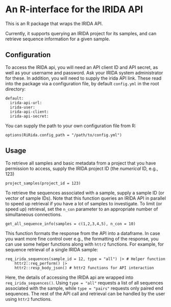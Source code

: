 # An R-interface for the IRIDA API 

This is an R package that wraps the IRIDA API. 

Currently, it supports querying an IRIDA project for its samples, and 
can retrieve sequence information for a given sample. 

## Configuration 

To access the IRIDA api, you will need an API client ID and API secret, as 
well as your username and password. Ask your IRIDA system administrator for 
these. In addition, you will need to supply the irida API link. These read into 
the package via a configuration file, by default `config.yml` in the root 
directory: 

```{yaml}
default:
  irida-api-url:
  irida-user: 
  irida-api-client: 
  irida-api-secret: 
```

You can supply the path to your own configuration file from R: 

```{r}
options(RiRida.config_path = "/path/to/config.yml")
```

## Usage 

To retrieve all samples and basic metadata from a project that you have 
permission to access, supply the IRIDA project ID (the _numerical_ ID, e.g., 123)


```{r}
project_samples(project_id = 123)
```

To retrieve the sequences associated with a sample, supply a sample ID (or 
vector of sample IDs). Note that this function queries an IRIDA API in parallel 
to speed up retrieval if you have a lot of samples to investigate. To limit (or 
speed up) retrieval, set the `n_con` parameter to an appropriate number of 
simultaneous connections. 

```{r}
get_all_sequence_info(samples = c(1,2,3,4,5), n_con = 10)
```

This function formats the response from the API into a dataframe. In case you 
want more fine control over e.g., the formatting of the response, you can 
use some helper functions along with `httr2` functions. For example, for 
sequence retrieval of a single IRIDA sample: 

```{r}
req_irida_sequences(sample_id = 12, type = "all") |> # Helper function
    httr2::req_perform() |> 
    httr2::resp_body_json() # httr2 functions for API interaction
```

Here, the details of accessing the IRIDA api are wrapped into
`req_irida_sequences()`. Using `type = "all"` requests a list of all sequences
associated with the sample, while `type = "pairs"` requests only paired end
sequences. The rest of the API call and retrieval can be handled by the user
using `httr2` functions. 








